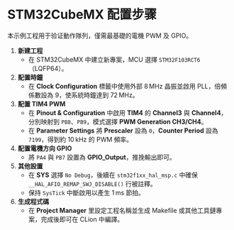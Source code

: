 # STM32CubeMX 配置步骤

本示例工程用于验证動作隊列，僅需最基礎的電機 PWM 及 GPIO。

1. **新建工程**
   - 在 STM32CubeMX 中建立新專案，MCU 選擇 `STM32F103RCT6`（LQFP64）。
2. **配置時鐘**
   - 在 **Clock Configuration** 標籤中使用外部 8 MHz 晶振並啟用 PLL，倍頻係數設為 9，使系統時鐘達到 72 MHz。
3. **配置 TIM4 PWM**
   - 在 **Pinout & Configuration** 中啟用 **TIM4** 的 **Channel3** 與 **Channel4**，分別映射到 `PB8`、`PB9`，模式選擇 **PWM Generation CH3/CH4**。
   - 在 **Parameter Settings** 將 **Prescaler** 設為 `0`，**Counter Period** 設為 `7199`，得到約 10 kHz 的 PWM 頻率。
4. **配置電機方向 GPIO**
   - 將 `PA4` 與 `PB7` 設置為 **GPIO_Output**，推挽輸出即可。
5. **其他設置**
   - 在 **SYS** 選擇 `No Debug`，後續在 `stm32f1xx_hal_msp.c` 中確保 `__HAL_AFIO_REMAP_SWJ_DISABLE()` 行被註釋。
   - 保持 `SysTick` 中斷啟用以產生 1 ms 節拍。
6. **生成程式碼**
   - 在 **Project Manager** 里設定工程名稱並生成 Makefile 或其他工具鏈專案，完成後即可在 CLion 中編譯。
